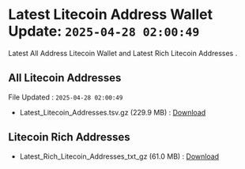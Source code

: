 # Latest Litecoin Address Wallet Update: `2025-04-28 02:00:49`

Latest All Address Litecoin Wallet and Latest Rich Litecoin Addresses .

## All Litecoin Addresses

File Updated : `2025-04-28 02:00:49`

- Latest_Litecoin_Addresses.tsv.gz (229.9 MB) : [Download](https://github.com/Pymmdrza/Rich-Address-Wallet/releases/tag/Litecoin)

## Litecoin Rich Addresses

- Latest_Rich_Litecoin_Addresses_txt_gz (61.0 MB) : [Download](https://github.com/Pymmdrza/Rich-Address-Wallet/releases/tag/Litecoin)

